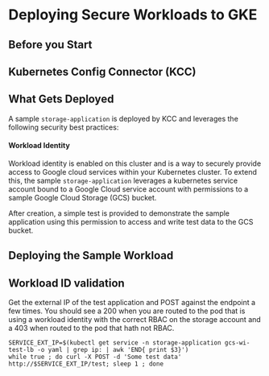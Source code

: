 # Deploying Secure Workloads to GKE

## Before you Start

## Kubernetes Config Connector (KCC)

## What Gets Deployed

A sample `storage-application` is deployed by KCC and leverages the following security best practices: 

#### Workload Identity

Workload identity is enabled on this cluster and is a way to securely provide access to Google cloud services within your Kubernetes cluster. To extend this, the sample `storage-application` leverages a kubernetes service account bound to a Google Cloud service account with permissions to a sample Google Cloud Storage (GCS) bucket.

After creation, a simple test is provided to demonstrate the sample application using this permission to access and write test data to the GCS bucket.  

## Deploying the Sample Workload

## Workload ID validation

Get the external IP of the test application and POST against the endpoint a few times. You should see a 200 when you are routed to the pod that is using a workload identity with the correct RBAC on the storage account and a 403 when routed to the pod that hath not RBAC.

```shell
SERVICE_EXT_IP=$(kubectl get service -n storage-application gcs-wi-test-lb -o yaml | grep ip: | awk 'END{ print $3}')
while true ; do curl -X POST -d 'Some test data' http://$SERVICE_EXT_IP/test; sleep 1 ; done
```